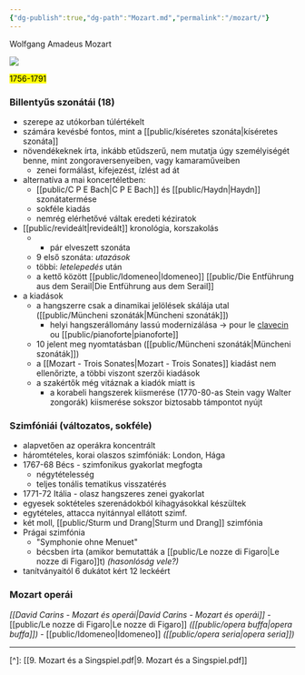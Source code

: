```yaml
---
{"dg-publish":true,"dg-path":"Mozart.md","permalink":"/mozart/"}
---
```


Wolfgang Amadeus Mozart

![](https://st4.depositphotos.com/13128258/20871/v/600/depositphotos_208715060-stock-illustration-wolfgang-amadeus-mozart-great-composer.jpg)

<mark>1756-1791</mark>

### Billentyűs szonátái (18)

- szerepe az utókorban túlértékelt
- számára kevésbé fontos, mint a [[public/kíséretes szonáta\|kíséretes szonáta]]
- növendékeknek írta, inkább etűdszerű, nem mutatja úgy személyiségét benne, mint zongoraversenyeiben, vagy kamaraműveiben
	- zenei formálást, kifejezést, ízlést ad át
- alternatíva a mai koncertéletben:
	- [[public/C P E Bach\|C P E Bach]] és [[public/Haydn\|Haydn]] szonátatermése
	- sokféle kiadás
	- nemrég elérhetővé váltak eredeti kéziratok
- [[public/revideált\|revideált]] kronológia, korszakolás
	- + pár elveszett szonáta
	- 9 első szonáta: *utazások*
	- többi: *letelepedés* után
	- a kettő között [[public/Idomeneo\|Idomeneo]] [[public/Die Entführung aus dem Serail\|Die Entführung aus dem Serail]]
- a kiadások
	- a hangszerre csak a dinamikai jelölések skálája utal ([[public/Müncheni szonáták\|Müncheni szonáták]])
		- helyi hangszerállomány lassú modernizálása -> pour le [clavecin](clavichord.md) ou [[public/pianoforte\|pianoforte]]
	- 10 jelent meg nyomtatásban ([[public/Müncheni szonáták\|Müncheni szonáták]])
	- a [[Mozart - Trois Sonates\|Mozart - Trois Sonates]] kiadást nem ellenőrizte, a többi viszont szerzői kiadások
	- a szakértők még vitáznak a kiadók miatt is
		- a korabeli hangszerek kiismerése (1770-80-as Stein vagy Walter zongorák) kiismerése sokszor biztosabb támpontot nyújt
### Szimfóniái (változatos, sokféle)

- alapvetően az operákra koncentrált
- háromtételes, korai olaszos szimfóniák: London, Hága
- 1767-68 Bécs - szimfonikus gyakorlat megfogta
	- négytételesség
	- teljes tonális tematikus visszatérés
- 1771-72 Itália - olasz hangszeres zenei gyakorlat
- egyesek soktételes szerenádokból kihagyásokkal készültek
- egytételes, attacca nyitánnyal ellátott szimf.
- két moll, [[public/Sturm und Drang\|Sturm und Drang]] szimfónia
- Prágai szimfónia
	- "Symphonie ohne Menuet"
	- bécsben írta (amikor bemutatták a [[public/Le nozze di Figaro\|Le nozze di Figaro]]t) *(hasonlóság vele?)*
- tanítványaitól 6 dukátot kért 12 leckéért
### Mozart operái
*[[David Carins - Mozart és operái\|David Carins - Mozart és operái]]*
	- [[public/Le nozze di Figaro\|Le nozze di Figaro]] *([[public/opera buffa\|opera buffa]])*
	- [[public/Idomeneo\|Idomeneo]] *([[public/opera seria\|opera seria]])*

---
[^]: [[9. Mozart és a Singspiel.pdf\|9. Mozart és a Singspiel.pdf]]